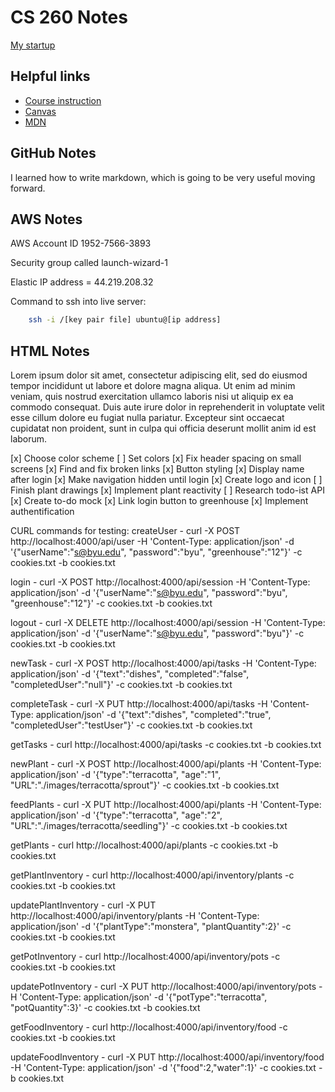 # CS 260 Notes

[My startup](https://simon.cs260.click)

## Helpful links

- [Course instruction](https://github.com/webprogramming260)
- [Canvas](https://byu.instructure.com)
- [MDN](https://developer.mozilla.org)

## GitHub Notes

I learned how to write markdown, which is going to be very useful moving forward.

## AWS Notes

AWS Account ID
1952-7566-3893

Security group called launch-wizard-1

Elastic IP address = 44.219.208.32

Command to ssh into live server: 
```sh
    ssh -i /[key pair file] ubuntu@[ip address]
```

## HTML Notes

Lorem ipsum dolor sit amet, consectetur adipiscing elit, sed do eiusmod tempor incididunt ut labore et dolore magna aliqua. Ut enim ad minim veniam, quis nostrud exercitation ullamco laboris nisi ut aliquip ex ea commodo consequat. Duis aute irure dolor in reprehenderit in voluptate velit esse cillum dolore eu fugiat nulla pariatur. Excepteur sint occaecat cupidatat non proident, sunt in culpa qui officia deserunt mollit anim id est laborum.

[x] Choose color scheme
[ ] Set colors
[x] Fix header spacing on small screens
[x] Find and fix broken links
[x] Button styling
[x] Display name after login
[x] Make navigation hidden until login
[x] Create logo and icon
[ ] Finish plant drawings
[x] Implement plant reactivity
[ ] Research todo-ist API
[x] Create to-do mock
[x] Link login button to greenhouse
[x] Implement authentification

CURL commands for testing:
createUser - curl -X POST http://localhost:4000/api/user -H 'Content-Type: application/json' -d '{"userName":"s@byu.edu", "password":"byu", "greenhouse":"12"}' -c cookies.txt -b cookies.txt

login - curl -X POST http://localhost:4000/api/session -H 'Content-Type: application/json' -d '{"userName":"s@byu.edu", "password":"byu", "greenhouse":"12"}' -c cookies.txt -b cookies.txt

logout - curl -X DELETE http://localhost:4000/api/session -H 'Content-Type: application/json' -d '{"userName":"s@byu.edu", "password":"byu"}' -c cookies.txt -b cookies.txt

newTask - curl -X POST http://localhost:4000/api/tasks  -H 'Content-Type: application/json' -d '{"text":"dishes", "completed":"false", "completedUser":"null"}' -c cookies.txt -b cookies.txt

completeTask - curl -X PUT http://localhost:4000/api/tasks  -H 'Content-Type: application/json' -d '{"text":"dishes", "completed":"true", "completedUser":"testUser"}' -c cookies.txt -b cookies.txt

getTasks - curl http://localhost:4000/api/tasks -c cookies.txt -b cookies.txt

newPlant - curl -X POST http://localhost:4000/api/plants  -H 'Content-Type: application/json' -d '{"type":"terracotta", "age":"1", "URL":"./images/terracotta/sprout"}' -c cookies.txt -b cookies.txt

feedPlants - curl -X PUT http://localhost:4000/api/plants  -H 'Content-Type: application/json' -d '{"type":"terracotta", "age":"2", "URL":"./images/terracotta/seedling"}' -c cookies.txt -b cookies.txt

getPlants - curl http://localhost:4000/api/plants -c cookies.txt -b cookies.txt

getPlantInventory - curl http://localhost:4000/api/inventory/plants -c cookies.txt -b cookies.txt

updatePlantInventory - curl -X PUT http://localhost:4000/api/inventory/plants  -H 'Content-Type: application/json' -d '{"plantType":"monstera", "plantQuantity":2}' -c cookies.txt -b cookies.txt

getPotInventory - curl http://localhost:4000/api/inventory/pots -c cookies.txt -b cookies.txt

updatePotInventory - curl -X PUT http://localhost:4000/api/inventory/pots  -H 'Content-Type: application/json' -d '{"potType":"terracotta", "potQuantity":3}' -c cookies.txt -b cookies.txt

getFoodInventory - curl http://localhost:4000/api/inventory/food -c cookies.txt -b cookies.txt

updateFoodInventory - curl -X PUT http://localhost:4000/api/inventory/food  -H 'Content-Type: application/json' -d '{"food":2,"water":1}' -c cookies.txt -b cookies.txt
